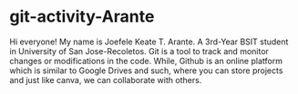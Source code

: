 # git-activity-Arante
Hi everyone! My name is Joefele Keate T. Arante.
A 3rd-Year BSIT student in University of San Jose-Recoletos.
Git is a tool to track and monitor changes or modifications in the code. While, Github is an online platform which is similar to Google Drives and such, where you can store projects and just like canva, we can collaborate with others.
